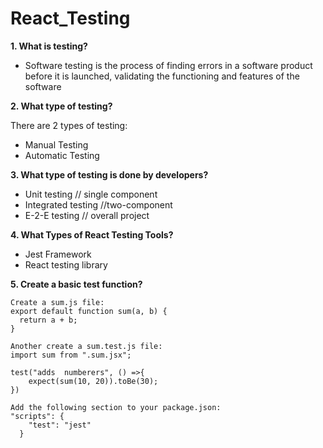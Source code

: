 # React_Testing

**1. What is testing?**
- Software testing is the process of finding errors in a software product before it is launched, validating the functioning and features of the software

**2. What type of testing?**

There are 2 types of testing:
- Manual Testing
-	Automatic Testing

**3. What type of testing is done by developers?**
-	Unit testing          // single component
-	Integrated testing    //two-component
-	E-2-E testing         // overall project

**4. What Types of React Testing Tools?**
-	Jest Framework
-	React testing library

**5. Create a basic test function?**
```
Create a sum.js file:
export default function sum(a, b) {
  return a + b;
}

Another create a sum.test.js file:
import sum from ".sum.jsx";

test("adds  numberers", () =>{
    expect(sum(10, 20)).toBe(30);
})

Add the following section to your package.json:
"scripts": {
    "test": "jest"
  }
```
